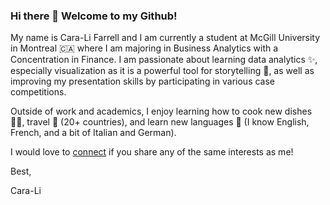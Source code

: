 ### Hi there 👋 Welcome to my Github!

My name is Cara-Li Farrell and I am currently a student at McGill University in Montreal 🇨🇦 where I am majoring in Business Analytics with a Concentration in Finance. I am passionate about learning data analytics ✨, especially visualization as it is a powerful tool for storytelling 📖, as well as improving my presentation skills by participating in various case competitions.

Outside of work and academics, I enjoy learning how to cook new dishes 🧑‍🍳, travel 🧳 (20+ countries), and learn new languages 💬 (I know English, French, and a bit of Italian and German). 

I would love to [connect](https://www.linkedin.com/in/caralifarrell/) if you share any of the same interests as me!

Best,

Cara-Li
